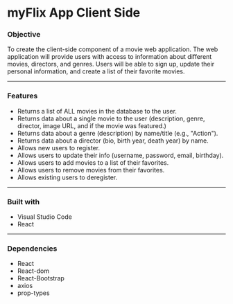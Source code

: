 # **myFlix App Client Side**

### **Objective**

To create the client-side component of a movie web application. The web application will provide users with access to information about different movies, directors, and genres. Users will be able to sign up, update their personal information, and create a list of their favorite movies.

---

### **Features**

- Returns a list of ALL movies in the database to the user.
- Returns data about a single movie to the user (description, genre, director, image URL, and if the movie was featured.)
- Returns data about a genre (description) by name/title (e.g., "Action").
- Returns data about a director (bio, birth year, death year) by name.
- Allows new users to register.
- Allows users to update their info (username, password, email, birthday).
- Allows users to add movies to a list of their favorites.
- Allows users to remove movies from their favorites.
- Allows existing users to deregister.

---

### **Built with**

- Visual Studio Code
- React

---

### **Dependencies**

- React
- React-dom
- React-Bootstrap
- axios
- prop-types